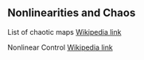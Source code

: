 ## Nonlinearities and Chaos

List of chaotic maps  [Wikipedia link](https://en.wikipedia.org/wiki/List_of_chaotic_maps)

Nonlinear Control  [Wikipedia link](https://en.wikipedia.org/wiki/Nonlinear_control)
